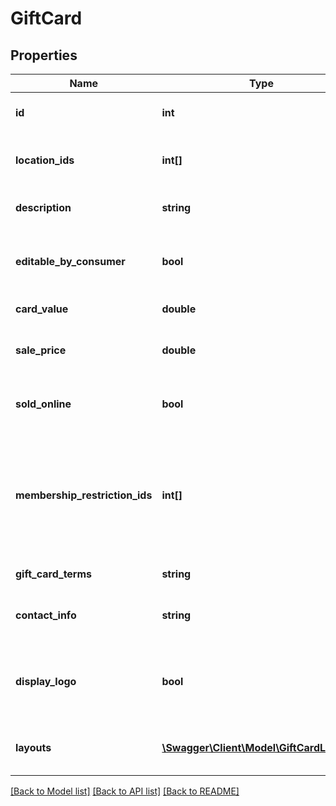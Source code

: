 # GiftCard

## Properties
Name | Type | Description | Notes
------------ | ------------- | ------------- | -------------
**id** | **int** | The gift card&#39;s &#x60;ProductID&#x60;. | [optional] 
**location_ids** | **int[]** | The IDs of the locations where the gift card is sold. | [optional] 
**description** | **string** | A description of the gift card. | [optional] 
**editable_by_consumer** | **bool** | When &#x60;true&#x60;, indicates that the gift card can be edited by the client. | [optional] 
**card_value** | **double** | The value of the gift card. | [optional] 
**sale_price** | **double** | The sale price of the gift card, if applicable. | [optional] 
**sold_online** | **bool** | When &#x60;true&#x60;, indicates that the gift card is sold online. | [optional] 
**membership_restriction_ids** | **int[]** | A list of IDs for membership restrictions, if this card is restricted to members with certain types of memberships. | [optional] 
**gift_card_terms** | **string** | The terms of the gift card. | [optional] 
**contact_info** | **string** | Contact information for the gift card. | [optional] 
**display_logo** | **bool** | When &#x60;true&#x60;, indicates that the logo should be displayed on the gift card. | [optional] 
**layouts** | [**\Swagger\Client\Model\GiftCardLayout[]**](GiftCardLayout.md) | A list of layouts available for the gift card. | [optional] 

[[Back to Model list]](../README.md#documentation-for-models) [[Back to API list]](../README.md#documentation-for-api-endpoints) [[Back to README]](../README.md)


